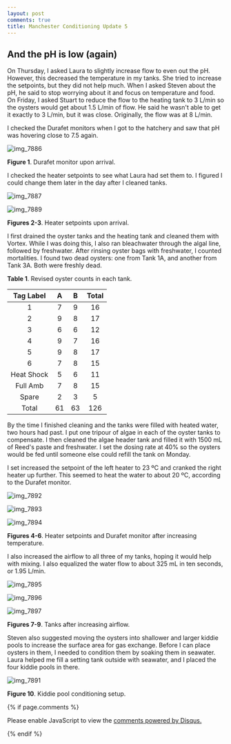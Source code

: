 ```yaml
---
layout: post
comments: true
title: Manchester Conditioning Update 5
---
```


## And the pH is low (again)

On Thursday, I asked Laura to slightly increase flow to even out the pH. However, this decreased the temperature in my tanks. She tried to increase the setpoints, but they did not help much. When I asked Steven about the pH, he said to stop worrying about it and focus on temperature and food. On Friday, I asked Stuart to reduce the flow to the heating tank to 3 L/min so the oysters would get about 1.5 L/min of flow. He said he wasn't able to get it exactly to 3 L/min, but it was close. Originally, the flow was at 8 L/min.

I checked the Durafet monitors when I got to the hatchery and saw that pH was hovering close to 7.5 again.

![img_7886](https://user-images.githubusercontent.com/22335838/28337848-d00155be-6bbb-11e7-9bd6-ab7fac579ea2.JPG)

**Figure 1**. Durafet monitor upon arrival.

I checked the heater setpoints to see what Laura had set them to. I figured I could change them later in the day after I cleaned tanks.

![img_7887](https://user-images.githubusercontent.com/22335838/28337881-e4d4f6c6-6bbb-11e7-966b-2d9eeac0ec91.JPG)

![img_7889](https://user-images.githubusercontent.com/22335838/28337882-e4d89c90-6bbb-11e7-9598-283557d9cea3.JPG)

**Figures 2-3**. Heater setpoints upon arrival.

I first drained the oyster tanks and the heating tank and cleaned them with Vortex. While I was doing this, I also ran bleachwater through the algal line, followed by freshwater. After rinsing oyster bags with freshwater, I counted mortalities. I found two dead oysters: one from Tank 1A, and another from Tank 3A. Both were freshly dead.

**Table 1**. Revised oyster counts in each tank.

|  Tag Label |  A |  B | Total |
|:----------:|:--:|:--:|:-----:|
|      1     |  7 |  9 |   16  |
|      2     |  9 |  8 |   17  |
|      3     |  6 |  6 |   12  |
|      4     |  9 |  7 |   16  |
|      5     |  9 |  8 |   17  |
|      6     |  7 |  8 |   15  |
| Heat Shock |  5 |  6 |   11  |
|  Full Amb  |  7 |  8 |   15  |
|    Spare   |  2 |  3 |    5  |
|    Total   | 61 | 63 |  126  |

By the time I finished cleaning and the tanks were filled with heated water, two hours had past. I put one tripour of algae in each of the oyster tanks to compensate. I then cleaned the algae header tank and filled it with 1500 mL of Reed's paste and freshwater. I set the dosing rate at 40% so the oysters would be fed until someone else could refill the tank on Monday.

I set increased the setpoint of the left heater to 23 ºC and cranked the right heater up further. This seemed to heat the water to about 20 ºC, according to the Durafet monitor.

![img_7892](https://user-images.githubusercontent.com/22335838/28338444-d8adcf4c-6bbd-11e7-9080-5af2dc776e79.JPG)

![img_7893](https://user-images.githubusercontent.com/22335838/28338445-d8b5c49a-6bbd-11e7-85ae-9006c31d554f.JPG)

![img_7894](https://user-images.githubusercontent.com/22335838/28338446-d8bd4562-6bbd-11e7-8179-d8128b4686f3.JPG)

**Figures 4-6**. Heater setpoints and Durafet monitor after increasing temperature.

I also increased the airflow to all three of my tanks, hoping it would help with mixing. I also equalized the water flow to about 325 mL in ten seconds, or 1.95 L/min. 

![img_7895](https://user-images.githubusercontent.com/22335838/28338487-f85e0852-6bbd-11e7-9b21-5a73f4164aec.JPG)

![img_7896](https://user-images.githubusercontent.com/22335838/28338489-f85f55d6-6bbd-11e7-8145-ad10e746bc73.JPG)

![img_7897](https://user-images.githubusercontent.com/22335838/28338488-f85e271a-6bbd-11e7-872c-cd0267cc860a.JPG)

**Figures 7-9**. Tanks after increasing airflow.

Steven also suggested moving the oysters into shallower and larger kiddie pools to increase the surface area for gas exchange. Before I can place oysters in them, I needed to condition them by soaking them in seawater. Laura helped me fill a setting tank outside with seawater, and I placed the four kiddie pools in there.

![img_7891](https://user-images.githubusercontent.com/22335838/28338615-666041b2-6bbe-11e7-8b39-7e2f338e9a25.JPG)

**Figure 10**. Kiddie pool conditioning setup.

{% if page.comments %}

<div id="disqus_thread"></div>
<script>

/**
*  RECOMMENDED CONFIGURATION VARIABLES: EDIT AND UNCOMMENT THE SECTION BELOW TO INSERT DYNAMIC VALUES FROM YOUR PLATFORM OR CMS.
*  LEARN WHY DEFINING THESE VARIABLES IS IMPORTANT: https://disqus.com/admin/universalcode/#configuration-variables*/
/*
var disqus_config = function () {
this.page.url = PAGE_URL;  // Replace PAGE_URL with your page's canonical URL variable
this.page.identifier = PAGE_IDENTIFIER; // Replace PAGE_IDENTIFIER with your page's unique identifier variable
};
*/
(function() { // DON'T EDIT BELOW THIS LINE
var d = document, s = d.createElement('script');
s.src = 'https://the-responsible-grad-student.disqus.com/embed.js';
s.setAttribute('data-timestamp', +new Date());
(d.head || d.body).appendChild(s);
})();
</script>
<noscript>Please enable JavaScript to view the <a href="https://disqus.com/?ref_noscript">comments powered by Disqus.</a></noscript>

{% endif %}

<script id="dsq-count-scr" src="//the-responsible-grad-student.disqus.com/count.js" async></script>
